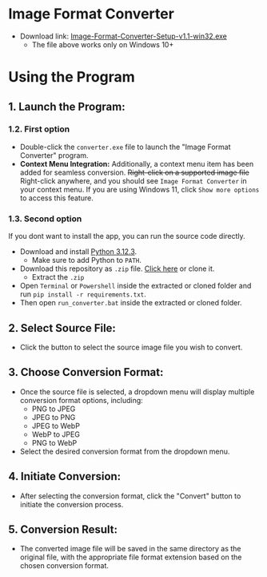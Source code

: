 # Image Format Converter

- Download link: [Image-Format-Converter-Setup-v1.1-win32.exe](https://github.com/vorlie/FileFormatConverter/releases/download/v1.1/Image-Format-Converter-Setup-v1.1-win32.exe)
    - The file above works only on Windows 10+

# Using the Program
## 1. Launch the Program:

### 1.2. First option
- Double-click the `converter.exe` file to launch the "Image Format Converter" program.
- **Context Menu Integration:** Additionally, a context menu item has been added for seamless conversion. ~~Right-click on a supported image file~~ Right-click anywhere, and you should see `Image Format Converter` in your context menu. If you are using Windows 11, click `Show more options` to access this feature.

### 1.3. Second option
If you dont want to install the app, you can run the source code directly. 
- Download and install [Python 3.12.3](https://www.python.org/ftp/python/3.12.3/python-3.12.3-amd64.exe).
    - Make sure to add Python to `PATH`.
- Download this repository as `.zip` file. [Click here](https://github.com/vorlie/ImageFormatConverter/archive/refs/heads/main.zip) or clone it.
    - Extract the `.zip`
- Open `Terminal` or `Powershell` inside the extracted or cloned folder and run `pip install -r requirements.txt`. 
- Then open `run_converter.bat` inside the extracted or cloned folder.

## 2. Select Source File:

- Click the button to select the source image file you wish to convert.
## 3. Choose Conversion Format:

- Once the source file is selected, a dropdown menu will display multiple conversion format options, including:
    - PNG to JPEG
    - JPEG to PNG
    - JPEG to WebP
    - WebP to JPEG
    - PNG to WebP
- Select the desired conversion format from the dropdown menu.
## 4. Initiate Conversion:

- After selecting the conversion format, click the "Convert" button to initiate the conversion process.
## 5. Conversion Result:

- The converted image file will be saved in the same directory as the original file, with the appropriate file format extension based on the chosen conversion format.

